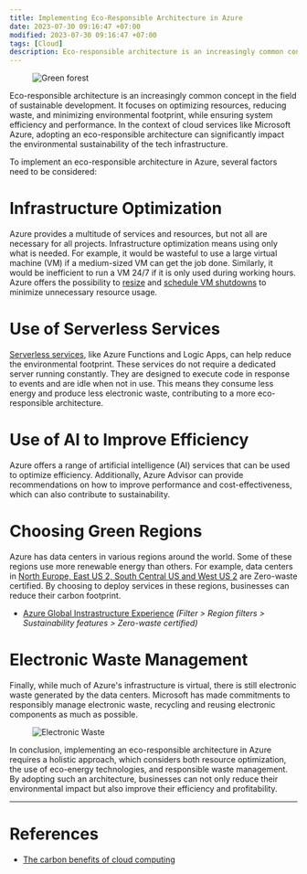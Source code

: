 ```yaml
---
title: Implementing Eco-Responsible Architecture in Azure
date: 2023-07-30 09:16:47 +07:00
modified: 2023-07-30 09:16:47 +07:00
tags: [Cloud]
description: Eco-responsible architecture is an increasingly common concept in the field of sustainable development. It focuses on optimizing resources, reducing waste, and minimizing environmental footprint, while ensuring system efficiency and performance.
---
```


<figure>
<img src="/_site/implementing-eco-responsible-architecture-in-azure/forest.jpg" alt="Green forest">
<figcaption></figcaption>
</figure>

Eco-responsible architecture is an increasingly common concept in the field of sustainable development. It focuses on optimizing resources, reducing waste, and minimizing environmental footprint, while ensuring system efficiency and performance. In the context of cloud services like Microsoft Azure, adopting an eco-responsible architecture can significantly impact the environmental sustainability of the tech infrastructure.

To implement an eco-responsible architecture in Azure, several factors need to be considered:

# Infrastructure Optimization

Azure provides a multitude of services and resources, but not all are necessary for all projects. Infrastructure optimization means using only what is needed. For example, it would be wasteful to use a large virtual machine (VM) if a medium-sized VM can get the job done. Similarly, it would be inefficient to run a VM 24/7 if it is only used during working hours. Azure offers the possibility to [resize](https://learn.microsoft.com/en-us/azure/virtual-machines/resize-vm?tabs=portal#change-the-vm-size) and [schedule VM shutdowns](https://learn.microsoft.com/en-us/azure/automation/automation-solution-vm-management-config#schedule) to minimize unnecessary resource usage.

# Use of Serverless Services

[Serverless services](https://azure.microsoft.com/en-gb/solutions/serverless/#solution), like Azure Functions and Logic Apps, can help reduce the environmental footprint. These services do not require a dedicated server running constantly. They are designed to execute code in response to events and are idle when not in use. This means they consume less energy and produce less electronic waste, contributing to a more eco-responsible architecture.

# Use of AI to Improve Efficiency

Azure offers a range of artificial intelligence (AI) services that can be used to optimize efficiency. Additionally, Azure Advisor can provide recommendations on how to improve performance and cost-effectiveness, which can also contribute to sustainability.

# Choosing Green Regions

Azure has data centers in various regions around the world. Some of these regions use more renewable energy than others. For example, data centers in [North Europe, East US 2, South Central US and West US 2](https://azure.microsoft.com/en-gb/explore/global-infrastructure/products-by-region/?regions=us-east-2,europe-north,us-south-central,us-west-2&products=all) are Zero-waste certified. By choosing to deploy services in these regions, businesses can reduce their carbon footprint.

- [Azure Global Instrastructure Experience](https://datacenters.microsoft.com/globe/explore) _(Filter > Region filters > Sustainability features > Zero-waste certified)_

# Electronic Waste Management

Finally, while much of Azure's infrastructure is virtual, there is still electronic waste generated by the data centers. Microsoft has made commitments to responsibly manage electronic waste, recycling and reusing electronic components as much as possible.

<figure>
<img src="/implementing-eco-responsible-architecture-in-azure/elecwaste.jpg" alt="Electronic Waste">
<figcaption></figcaption>
</figure>

In conclusion, implementing an eco-responsible architecture in Azure requires a holistic approach, which considers both resource optimization, the use of eco-energy technologies, and responsible waste management. By adopting such an architecture, businesses can not only reduce their environmental impact but also improve their efficiency and profitability.

---

# References

- [The carbon benefits of cloud computing](https://download.microsoft.com/download/7/3/9/739BC4AD-A855-436E-961D-9C95EB51DAF9/Microsoft_Cloud_Carbon_Study_2018.pdf)
